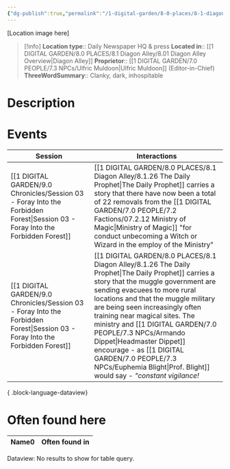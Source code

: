 ```yaml
---
{"dg-publish":true,"permalink":"/1-digital-garden/8-0-places/8-1-diagon-alley/8-1-26-the-daily-prophet/","tags":["#place"]}
---
```


[Location image here]
>[!info]
>**Location type**::  Daily Newspaper HQ & press
>**Located in**:: [[1 DIGITAL GARDEN/8.0 PLACES/8.1 Diagon Alley/8.01 Diagon Alley Overview\|Diagon Alley]]
>**Proprietor**:: [[1 DIGITAL GARDEN/7.0 PEOPLE/7.3 NPCs/Ulfric Muldoon\|Ulfric Muldoon]] (Editor-in-Chief)
>**ThreeWordSummary**:: Clanky, dark, inhospitable 

# Description



# Events

| Session                                                                                                                           | Interactions                                                                                                                                                                                                                                                                                                                                                                   |
| --------------------------------------------------------------------------------------------------------------------------------- | ------------------------------------------------------------------------------------------------------------------------------------------------------------------------------------------------------------------------------------------------------------------------------------------------------------------------------------------------------------------------------ |
| [[1 DIGITAL GARDEN/9.0 Chronicles/Session 03 - Foray Into the Forbidden Forest\|Session 03 - Foray Into the Forbidden Forest]] | [[1 DIGITAL GARDEN/8.0 PLACES/8.1 Diagon Alley/8.1.26 The Daily Prophet\|The Daily Prophet]] carries a story that there have now been a total of 22 removals from the [[1 DIGITAL GARDEN/7.0 PEOPLE/7.2 Factions/07.2.12 Ministry of Magic\|Ministry of Magic]] "for conduct unbecoming a Witch or Wizard in the employ of the Ministry"                                                                                                                             |
| [[1 DIGITAL GARDEN/9.0 Chronicles/Session 03 - Foray Into the Forbidden Forest\|Session 03 - Foray Into the Forbidden Forest]] | [[1 DIGITAL GARDEN/8.0 PLACES/8.1 Diagon Alley/8.1.26 The Daily Prophet\|The Daily Prophet]] carries a story that the muggle government are sending evacuees to more rural locations and that the muggle military are being seen increasingly often training near magical sites. The ministry and [[1 DIGITAL GARDEN/7.0 PEOPLE/7.3 NPCs/Armando Dippet\|Headmaster Dippet]] encourage - as [[1 DIGITAL GARDEN/7.0 PEOPLE/7.3 NPCs/Euphemia Blight\|Prof. Blight]] would say - _"constant vigilance!_ |

{ .block-language-dataview}

# Often found here

<div><table class="dataview table-view-table"><thead class="table-view-thead"><tr class="table-view-tr-header"><th class="table-view-th"><span>Name</span><span class="dataview small-text">0</span></th><th class="table-view-th"><span>Often found in</span></th></tr></thead><tbody class="table-view-tbody"></tbody></table><div class="dataview dataview-error-box"><p class="dataview dataview-error-message">Dataview: No results to show for table query.</p></div></div>